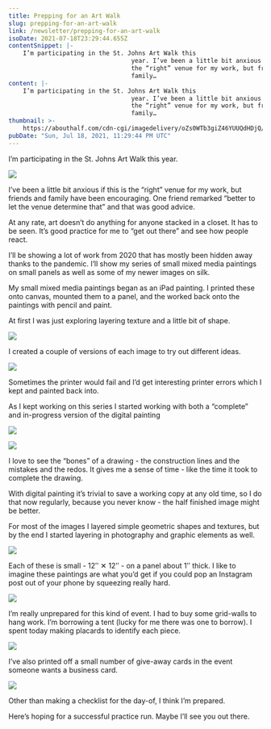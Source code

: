 ```yaml
---
title: Prepping for an Art Walk
slug: prepping-for-an-art-walk
link: /newsletter/prepping-for-an-art-walk
isoDate: 2021-07-18T23:29:44.655Z
contentSnippet: |-
    I’m participating in the St. Johns Art Walk this
                                  year. I’ve been a little bit anxious if this is
                                  the “right” venue for my work, but friends and
                                  family…
content: |-
    I’m participating in the St. Johns Art Walk this
                                  year. I’ve been a little bit anxious if this is
                                  the “right” venue for my work, but friends and
                                  family…
thumbnail: >-
    https://abouthalf.com/cdn-cgi/imagedelivery/oZs0WTb3giZ46YUUQdHDjQ/b9602a35-22f4-4fd8-2727-6cea2531fc00/width=1200,format=auto
pubDate: "Sun, Jul 18, 2021, 11:29:44 PM UTC"
---
```


I’m participating in the St. Johns Art Walk this year.

![](https://abouthalf.com/cdn-cgi/imagedelivery/oZs0WTb3giZ46YUUQdHDjQ/80016144-6574-4b87-f1b1-fe247d049800/width=1200,format=auto)

I’ve been a little bit anxious if this is the “right” venue for my work, but friends and family have been encouraging. One friend remarked “better to let the venue determine that” and that was good advice.

At any rate, art doesn’t do anything for anyone stacked in a closet. It has to be seen. It’s good practice for me to “get out there” and see how people react.

I’ll be showing a lot of work from 2020 that has mostly been hidden away thanks to the pandemic. I’ll show my series of small mixed media paintings on small panels as well as some of my newer images on silk.

My small mixed media paintings began as an iPad painting. I printed these onto canvas, mounted them to a panel, and the worked back onto the paintings with pencil and paint.

At first I was just exploring layering texture and a little bit of shape.

![](https://abouthalf.com/cdn-cgi/imagedelivery/oZs0WTb3giZ46YUUQdHDjQ/1bb9db39-be8c-4295-f190-6265d1d75800/width=1200,format=auto)

I created a couple of versions of each image to try out different ideas.

![](https://abouthalf.com/cdn-cgi/imagedelivery/oZs0WTb3giZ46YUUQdHDjQ/03009556-c5bf-4a07-bccb-1abf43152100/width=1200,format=auto)

Sometimes the printer would fail and I’d get interesting printer errors which I kept and painted back into.

As I kept working on this series I started working with both a “complete” and in-progress version of the digital painting

![](https://abouthalf.com/cdn-cgi/imagedelivery/oZs0WTb3giZ46YUUQdHDjQ/7d063ac5-76ec-4a56-588a-20ea22497d00/width=1200,format=auto)

![](https://abouthalf.com/cdn-cgi/imagedelivery/oZs0WTb3giZ46YUUQdHDjQ/be682b64-a7d8-4c8c-7350-1e4befc4dc00/width=1200,format=auto)

I love to see the “bones” of a drawing - the construction lines and the mistakes and the redos. It gives me a sense of time - like the time it took to complete the drawing.

With digital painting it’s trivial to save a working copy at any old time, so I do that now regularly, because you never know - the half finished image might be better.

For most of the images I layered simple geometric shapes and textures, but by the end I started layering in photography and graphic elements as well.

![](https://abouthalf.com/cdn-cgi/imagedelivery/oZs0WTb3giZ46YUUQdHDjQ/c3f0b789-695f-4ba1-7905-a68ad0847200/width=1200,format=auto)

Each of these is small - 12ʺ ✕ 12ʺ - on a panel about 1ʺ thick. I like to imagine these paintings are what you’d get if you could pop an Instagram post out of your phone by squeezing really hard.

![](https://abouthalf.com/cdn-cgi/imagedelivery/oZs0WTb3giZ46YUUQdHDjQ/210d5f33-6d90-47a0-547b-28704be20a00/width=1200,format=auto)

I’m really unprepared for this kind of event. I had to buy some grid-walls to hang work. I’m borrowing a tent (lucky for me there was one to borrow). I spent today making placards to identify each piece.

![](https://abouthalf.com/cdn-cgi/imagedelivery/oZs0WTb3giZ46YUUQdHDjQ/4ce8863f-526f-40c5-a2ef-5bb3290fa900/width=1200,format=auto)

I’ve also printed off a small number of give-away cards in the event someone wants a business card.

![](https://abouthalf.com/cdn-cgi/imagedelivery/oZs0WTb3giZ46YUUQdHDjQ/57e48864-bd9e-42a0-f870-af652e1c8d00/width=1200,format=auto)

Other than making a checklist for the day-of, I think I’m prepared.

Here’s hoping for a successful practice run. Maybe I’ll see you out there.
